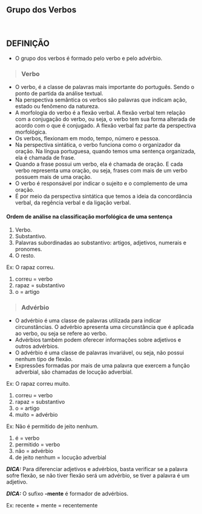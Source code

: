 ## Grupo dos Verbos

<br>

## DEFINIÇÃO
* O grupo dos verbos é formado pelo verbo e pelo advérbio. 

> ### Verbo
* O verbo, é a classe de palavras mais importante do português. Sendo o ponto de partida da análise textual. 
* Na perspectiva semântica os verbos são palavras que indicam ação, estado ou fenômeno da natureza.
* A morfologia do verbo é a flexão verbal. A flexão verbal tem relação com a conjugação do verbo, ou seja, o verbo tem sua forma alterada de acordo com o que é conjugado. A flexão verbal faz parte da perspectiva morfológica.
* Os verbos, flexionam em modo, tempo, número e pessoa.
* Na perspectiva sintática, o verbo funciona como o organizador da oração. Na língua portuguesa, quando temos uma sentença organizada, ela é chamada de frase. 
* Quando a frase possui um verbo, ela é chamada de oração. E cada verbo representa uma oração, ou seja, frases com mais de um verbo possuem mais de uma oração. 
* O verbo é responsável por indicar o sujeito e o complemento de uma oração.
* É por meio da perspectiva sintática que temos a ideia da concordância verbal, da regência verbal e da ligação verbal.

#### Ordem de análise na classificação morfológica de uma sentença
1. Verbo.
2. Substantivo.
3. Palavras subordinadas ao substantivo: artigos, adjetivos, numerais e pronomes.
4. O resto.

Ex: O rapaz correu.
1. correu = verbo
2. rapaz = substantivo
3. o = artigo

> ### Advérbio
* O advérbio é uma classe de palavras utilizada para indicar circunstâncias. O advérbio apresenta uma circunstância que é aplicada ao verbo, ou seja se refere ao verbo.
* Advérbios também podem oferecer informações sobre adjetivos e outros advérbios.
* O advérbio é uma classe de palavras invariável, ou seja, não possui nenhum tipo de flexão.
* Expressões formadas por mais de uma palavra que exercem a função adverbial, são chamadas de locução adverbial.

Ex: O rapaz correu muito.
1. correu = verbo
2. rapaz = substantivo
3. o = artigo
4. muito = advérbio

Ex: Não é permitido de jeito nenhum.
1. é = verbo
2. permitido = verbo
3. não = advérbio
4. de jeito nenhum = locução adverbial

***DICA:*** Para diferenciar adjetivos e advérbios, basta verificar se a palavra sofre flexão, se não tiver flexão será um advérbio, se tiver a palavra é um adjetivo.

***DICA:*** O sufixo **-mente** é formador de advérbios.

Ex: recente + mente = recentemente